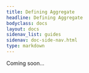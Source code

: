 ```yaml
---
title: Defining Aggregate 
headline: Defining Aggregate
bodyclass: docs
layout: docs
sidenav_list: guides
sidenav: doc-side-nav.html
type: markdown
---
```

<p class="coming-soon">Coming soon...</p>
